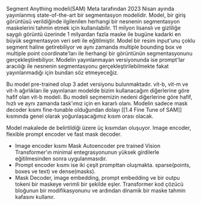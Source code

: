
Segment Anything modeli(SAM) Meta tarafından 2023 Nisan ayında yayınlanmış state-of-the-art bir segmentasyon modelidir. Model, bir giriş görüntüsü verildiğinde ilgilenilen herhangi bir nesnenin segmentasyon maskelerini tahmin etmek için kullanılabilir. 11 milyon lisanslı ve gizliliğe saygılı görüntü üzerinde 1 milyardan fazla maske ile bugüne kadarki en büyük segmentasyon veri seti ile eğitilmiştir. Model bir resim input'unu çoklu segment haline getirebiliyor ve aynı zamanda multiple bounding box ve multiple point coordinate'ları ile herhangi bir görüntünün segmentasyonunu gerçekleştirebiliyor.  Modelin yayınlanmayan versiyonunda ise prompt'lar aracılığı ile nesnenin segmentasyonu gerçekleştirilebilmekte fakat yayınlanmadığı için bundan söz etmeyeceğiz. 

Bu model pre-trained olup 3 adet versiyonu bulunmaktadır. vit-b, vit-m ve vit-h ağırlıkları ile yayınlanan modelde bizim kullanacağım diğerlerine göre hafif olan vit-b modeli. Bu modeli seçmemizin nedeni diğerlerine göre hafif, hızlı ve aynı zamanda task'ımız için en kararlı olanı. Modelin sadece mask decoder kısmı fine-tunable olduğundan dolayı [[1.4  Fine Tune of SAM]] kısmında genel olarak yoğunlaşacağımız kısım orası olacak. 

Model makalede de belirtildiği üzere üç kısımdan oluşuyor. Image encoder, flexible prompt encoder ve fast mask decoder. 

- Image encoder kısmı Mask Autoencoder pre trained Vision Transformer'ın minimal entegrasyonunun yüksek girdilerle eğitilmesinden sonra uygulanmasıdır. 
- Prompt encoder kısmı ise iki çeşit prompttan oluşmakta. sparse(points, boxes ve text) ve dense(masks). 
- Mask Decoder, image embedding, prompt embedding ve bir outpu tokeni bir maskeye verimli bir şekilde eşler.  Transformer kod çözücü bloğunun bir modifikasyonunu ve ardından dinamik bir maske tahmin kafasını kullanır. 








